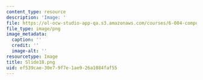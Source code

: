 ```yaml
---
content_type: resource
description: 'Image: '
file: https://ol-ocw-studio-app-qa.s3.amazonaws.com/courses/6-004-computation-structures-spring-2017/ef539cae30e79f7e1ae926a1084faf55_Slide18.png
file_type: image/png
image_metadata:
  caption: ''
  credit: ''
  image-alt: ''
resourcetype: Image
title: Slide18.png
uid: ef539cae-30e7-9f7e-1ae9-26a1084faf55
---
```

